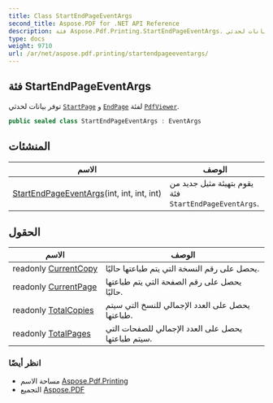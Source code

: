 ```yaml
---
title: Class StartEndPageEventArgs
second_title: Aspose.PDF for .NET API Reference
description: فئة Aspose.Pdf.Printing.StartEndPageEventArgs. توفر بيانات لحدثي StartPage و EndPage لفئة PdfViewer
type: docs
weight: 9710
url: /ar/net/aspose.pdf.printing/startendpageeventargs/
---
```

## فئة StartEndPageEventArgs

توفر بيانات لحدثي [`StartPage`](../../aspose.pdf.facades/pdfviewer/startpage/) و [`EndPage`](../../aspose.pdf.facades/pdfviewer/endpage/) لفئة [`PdfViewer`](../../aspose.pdf.facades/pdfviewer/).

```csharp
public sealed class StartEndPageEventArgs : EventArgs
```

## المنشئات

| الاسم | الوصف |
| --- | --- |
| [StartEndPageEventArgs](startendpageeventargs/)(int, int, int, int) | يقوم بتهيئة مثيل جديد من فئة `StartEndPageEventArgs`. |

## الحقول

| الاسم | الوصف |
| --- | --- |
| readonly [CurrentCopy](../../aspose.pdf.printing/startendpageeventargs/currentcopy/) | يحصل على رقم النسخة التي يتم طباعتها حاليًا. |
| readonly [CurrentPage](../../aspose.pdf.printing/startendpageeventargs/currentpage/) | يحصل على رقم الصفحة التي يتم طباعتها حاليًا. |
| readonly [TotalCopies](../../aspose.pdf.printing/startendpageeventargs/totalcopies/) | يحصل على العدد الإجمالي للنسخ التي سيتم طباعتها. |
| readonly [TotalPages](../../aspose.pdf.printing/startendpageeventargs/totalpages/) | يحصل على العدد الإجمالي للصفحات التي سيتم طباعتها. |

### انظر أيضًا

* مساحة الاسم [Aspose.Pdf.Printing](../../aspose.pdf.printing/)
* التجميع [Aspose.PDF](../../)